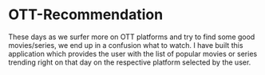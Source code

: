 # OTT-Recommendation
 These days as we surfer more on OTT platforms and try to find some good movies/series, we end up in a confusion what to watch.   I have built this application which provides the user with the list of popular movies or series trending right on that day on the respective platform selected by the user.
